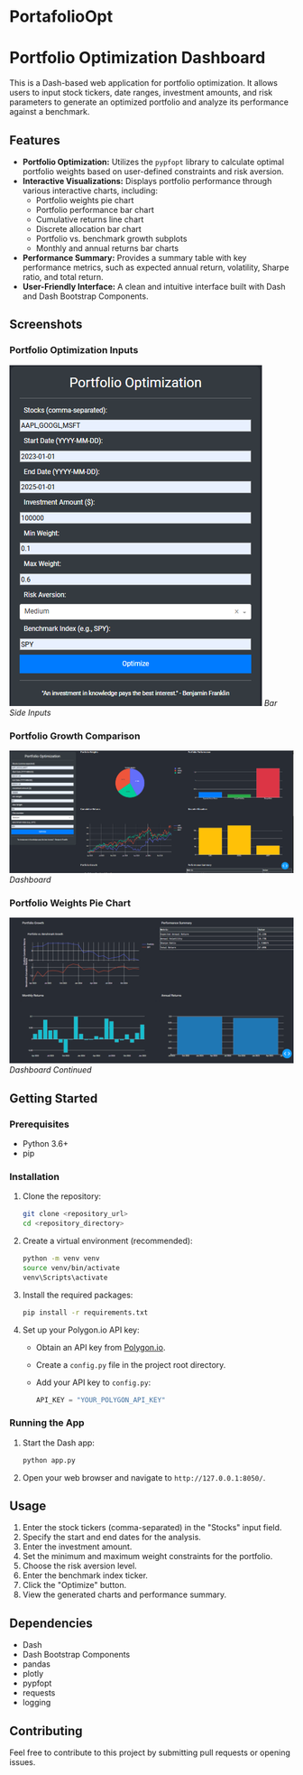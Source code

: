 # PortafolioOpt
# Portfolio Optimization Dashboard

This is a Dash-based web application for portfolio optimization. It allows users to input stock tickers, date ranges, investment amounts, and risk parameters to generate an optimized portfolio and analyze its performance against a benchmark.

## Features

-   **Portfolio Optimization:** Utilizes the `pypfopt` library to calculate optimal portfolio weights based on user-defined constraints and risk aversion.
-   **Interactive Visualizations:** Displays portfolio performance through various interactive charts, including:
    -   Portfolio weights pie chart
    -   Portfolio performance bar chart
    -   Cumulative returns line chart
    -   Discrete allocation bar chart
    -   Portfolio vs. benchmark growth subplots
    -   Monthly and annual returns bar charts
-   **Performance Summary:** Provides a summary table with key performance metrics, such as expected annual return, volatility, Sharpe ratio, and total return.
-   **User-Friendly Interface:** A clean and intuitive interface built with Dash and Dash Bootstrap Components.

## Screenshots

### Portfolio Optimization Inputs
![Portfolio Optimization Inputs](SC1.png)
*Bar Side Inputs*

### Portfolio Growth Comparison
![Portfolio Growth Comparison](SC2.png)
*Dashboard*

### Portfolio Weights Pie Chart
![Portfolio Weights Pie Chart](SC3.png)
*Dashboard Continued*


## Getting Started

### Prerequisites

-   Python 3.6+
-   pip

### Installation

1.  Clone the repository:

    ```bash
    git clone <repository_url>
    cd <repository_directory>
    ```

2.  Create a virtual environment (recommended):

    ```bash
    python -m venv venv
    source venv/bin/activate  
    venv\Scripts\activate  
    ```

3.  Install the required packages:

    ```bash
    pip install -r requirements.txt
    ```

4.  Set up your Polygon.io API key:

    -   Obtain an API key from [Polygon.io](https://polygon.io/).
    -   Create a `config.py` file in the project root directory.
    -   Add your API key to `config.py`:

        ```python
        API_KEY = "YOUR_POLYGON_API_KEY"
        ```

### Running the App

1.  Start the Dash app:

    ```bash
    python app.py
    ```

2.  Open your web browser and navigate to `http://127.0.0.1:8050/`.



## Usage

1.  Enter the stock tickers (comma-separated) in the "Stocks" input field.
2.  Specify the start and end dates for the analysis.
3.  Enter the investment amount.
4.  Set the minimum and maximum weight constraints for the portfolio.
5.  Choose the risk aversion level.
6.  Enter the benchmark index ticker.
7.  Click the "Optimize" button.
8.  View the generated charts and performance summary.

## Dependencies

-   Dash
-   Dash Bootstrap Components
-   pandas
-   plotly
-   pypfopt
-   requests
-   logging

## Contributing

Feel free to contribute to this project by submitting pull requests or opening issues.

